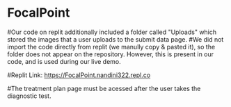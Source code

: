 # FocalPoint
#Our code on replit additionally included a folder called "Uploads" which stored the images that a user uploads to the submit data page. 
#We did not import the code directly from replit (we manully copy & pasted it), so the folder does not appear on the repository. However, this is present in our code, and is used during our live demo. 

#Replit Link: https://FocalPoint.nandini322.repl.co

#The treatment plan page must be acessed after the user takes the diagnostic test. 
